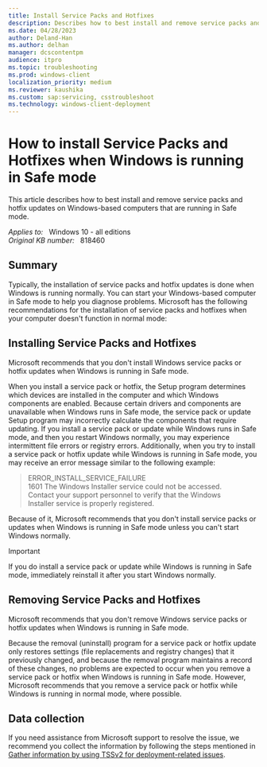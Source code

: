 ```yaml
---
title: Install Service Packs and Hotfixes
description: Describes how to best install and remove service packs and hotfix updates on Windows-based computers that are running in Safe mode.
ms.date: 04/28/2023
author: Deland-Han
ms.author: delhan
manager: dcscontentpm
audience: itpro
ms.topic: troubleshooting
ms.prod: windows-client
localization_priority: medium
ms.reviewer: kaushika
ms.custom: sap:servicing, csstroubleshoot
ms.technology: windows-client-deployment
---
```

# How to install Service Packs and Hotfixes when Windows is running in Safe mode

This article describes how to best install and remove service packs and hotfix updates on Windows-based computers that are running in Safe mode.

_Applies to:_ &nbsp; Windows 10 - all editions  
_Original KB number:_ &nbsp; 818460

## Summary

Typically, the installation of service packs and hotfix updates is done when Windows is running normally. You can start your Windows-based computer in Safe mode to help you diagnose problems. Microsoft has the following recommendations for the installation of service packs and hotfixes when your computer doesn't function in normal mode:

## Installing Service Packs and Hotfixes

Microsoft recommends that you don't install Windows service packs or hotfix updates when Windows is running in Safe mode.

When you install a service pack or hotfix, the Setup program determines which devices are installed in the computer and which Windows components are enabled. Because certain drivers and components are unavailable when Windows runs in Safe mode, the service pack or update Setup program may incorrectly calculate the components that require updating. If you install a service pack or update while Windows runs in Safe mode, and then you restart Windows normally, you may experience intermittent file errors or registry errors. Additionally, when you try to install a service pack or hotfix update while Windows is running in Safe mode, you may receive an error message similar to the following example:

> ERROR_INSTALL_SERVICE_FAILURE  
1601 The Windows Installer service could not be accessed.  
Contact your support personnel to verify that the Windows  
Installer service is properly registered.

Because of it, Microsoft recommends that you don't install service packs or updates when Windows is running in Safe mode unless you can't start Windows normally.

> [!IMPORTANT]
> If you do install a service pack or update while Windows is running in Safe mode, immediately reinstall it after you start Windows normally.

## Removing Service Packs and Hotfixes

Microsoft recommends that you don't remove Windows service packs or hotfix updates when Windows is running in Safe mode.

Because the removal (uninstall) program for a service pack or hotfix update only restores settings (file replacements and registry changes) that it previously changed, and because the removal program maintains a record of these changes, no problems are expected to occur when you remove a service pack or hotfix when Windows is running in Safe mode. However, Microsoft recommends that you remove a service pack or hotfix while Windows is running in normal mode, where possible.

## Data collection

If you need assistance from Microsoft support to resolve the issue, we recommend you collect the information by following the steps mentioned in [Gather information by using TSSv2 for deployment-related issues](../windows-troubleshooters/gather-information-using-tssv2-deployment.md).
